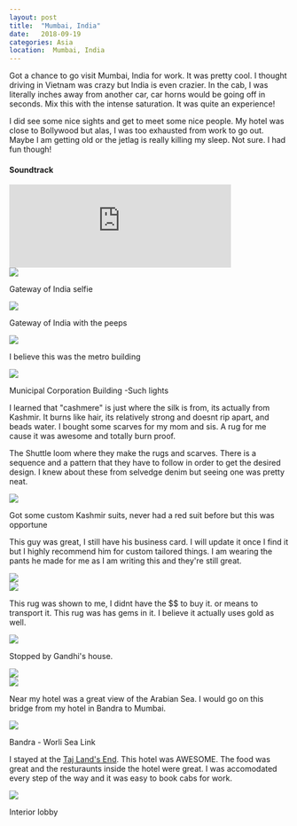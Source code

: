 ```yaml
---
layout: post
title:  "Mumbai, India"
date:   2018-09-19
categories: Asia
location:  Mumbai, India
---
```

Got a chance to go visit Mumbai, India for work. It was pretty cool. I thought driving in Vietnam was crazy but India is even crazier. In the cab, I was literally inches away from another car, car horns would be going off in seconds. Mix this with the intense saturation. It was quite an experience!

I did see some nice sights and get to meet some nice people. My hotel was close to Bollywood but alas, I was too exhausted from work to go out. Maybe I am getting old or the jetlag is really killing my sleep. Not sure. I had fun though!

<div class="center">
<h4>Soundtrack</h4>
<iframe width="400vw" height="auto" src="https://www.youtube.com/embed/_tG8DAtPDA0" frameborder="0" allow="accelerometer; autoplay; encrypted-media; gyroscope; picture-in-picture" allowfullscreen></iframe>
</div>

<div class="post-image">
<img src="https://lh3.googleusercontent.com/aecrAKtB5_utnwUXfJu3xmfidvffQ9U28yjAb9cPca_JIiqk7UWqdJFqNSnhNa_6sGOcDTC-iV3WERui64mexi8-o4k_686Bp1uLIG0Bpw3fL3sQUgDfoxFH5miFW_NYOPu_-vwo41E0xC9QmXRrqtiJKbes-qjSl-dVi06PEPCaSH_2cmXF2Xg1hUNRI-vynuL-ytvXC1J3_NAAooAgel1lfwIUg0F5JS782lSRUyZBBUZIUI9VhKMU2xrOD7AmjkZy4oAlBxclJrOFWkVU7EvqPl-vqb7BxN_3i-59scLazDlhzvUIgAcb9ioULTR1wdJQgtxYFuWglYDDV9wzzE7BbYD5UsnTjswJTUq28mgxs_XL56fhdhtP6LFFHpddKBk_n7IEO1n3otC8IGvdF5D1SN9xFU-L_umtGjoj_r6cArjuYeeQrxo__rnKFrOoy5P7Bjy_ue0xBCJvaI_BEdKNvY-tDxvdDd6_vS_545E9Qo8pJAss9xPPNapWge9Nc4iaTDTRGDfCOIFCNmJPwc1vLQp717lkoz0ktXY5nuWlBC6qpqEWXwscJXCtRBnDdKQmU2qkjfLceUF9CzlsdMitZ1uG7AtcaElvyig3lywBnHb2UC_XidhCPT7UyzgO4MlIFJbunFPj4MMF4t2ZYJZnv8mX2w8BnCRBeXRvhdDARqyswvMEc3FD1YWE7E_y9ni43wzMR5y_=w1232-h1642-no">
<p class="post-image-caption">Gateway of India selfie</p></div>


<div class="post-image">
<img src="https://lh3.googleusercontent.com/gFMPXChDgazMgn-XuB6G-42ORR-UfWDVflCB0RVU966ze64EFWJFFLS1e9yL34GrXOfK2hPcvsSxA3OM3T_6gp8ODNgUbrkeQtrQZj2c0zKnrTnU9tuNtUjRPQHY1DC9DNy6l9Ac2SGLXxjrHrX7HASEjos3BLMVpbwk54smfoocTp1fCEvZZ39k6U2UYTB7iyGKrphwxymr2aGw5MM6jYTfri_khRWy2ag_BCR-NsrPISFWwwjUwxviG1TqkAiLJ0STT6dYvaiD3lFi4L6eYwOOjO4aVcDjzlKd6hCnvitn5hZlBVJLXMwwiHOEmVVdA2RaSsyKgM9lqJbso8QrXzSUVRberzMY1ApqeaKQFfOun5qz4tA5yJsEDjNJgS43SH41uujwQIPz2hKTJZJCPVhGn8cdkXVHfPizHzf8urx-RXbF2rQok_9TzPc-n9MMPK0yow3W7aP_dOsbFJuDIYzyoN6Auv1U76924txUpAIv8SteXxr9lofB0tbqsR-0o533hS1ErceKx25mO_0qKpYF-bJrEKYQV0hF_4qOsq5qbvKFNWA4625h4ZpO0atGWNm4s205WyViNpuyNoFU9ky1idFfHRYBUVWarROZOCylscztlfZC23x7si3TDy0P0TPaxImhSwK_DPI4MmCsDObkExMbo9t95_rYJ3_VpNzRvjtaCnXporXWrXEgxT5GSDTfJTL5_Hd3=w2190-h1642-no">
<p class="post-image-caption">Gateway of India with the peeps</p></div>

<div class="post-image">
<img src="https://lh3.googleusercontent.com/CbRUJ-eKr7t01o-VAGrWlEAg9DTSI0agAYxV1b8JfHubd7Uu5e3C9guOitbCuu0WIHKNeTS42JvHEoiZbn8NXEEpR23-zCNjqwJibGSiwJJEHv8jPkBro5lsxG-XsPF7ImpMrBVX2WaaNye1cTl8gpmwXPFkv1bq9yGqV6Nb6JXHj5lbz_dtdiPtEfpuyETl3Ul2gbkcYDRwydhnuvZ6HLkE_7eXfsiclPY6zBKCU5t7YamwVi5L617nALNXwEVgROC2g7XL2GcHxe44BLLEHF-xWhg2MjkZmhyPg2y2-nMx8DQrUd2Dq-5Le2wtB8fbAvS64QA4YX_zBCRx5Wcs-yL4P0AyyV0vvegHN43sYdp6VVP0RGVUFsYAciLKQ4tkJIfXZgGVplaJKPKyLPWQJfr_tboNFCf_q8N_TakgzUeud99YwCdjAu08R9J9eNJITCdZBvO5m_zsD-duDyz834fPrrQYxPCbQqOOeVo8wae_kBsiKr3TwCgH12HBa3VuW4KcyxXwEZsvNCzhwF5n4tXvkAnSPzhRlNeszGtWr6XPV2gb1wQ6dIyvz8EQbc7YM5V5DDq9qfY-QuqUVpTLZKPjAyCcPjnmqfeQEPrFWZKkjWn4xuhXmWnUb3AhX5Oc2buc2Q8fu_XKUNX_ALcU3ZmHQ1VVKZlyT7ZkPc2fUqICcffoTmNEJjkl3bnGjI8U-uvL7lHZhUoF=w2190-h1642-no">
<p class="post-image-caption">I believe this was the metro building</p></div>

<div class="post-image">
<img src="https://lh3.googleusercontent.com/JVCzZPVMJBVRGoA7JtdoDl9BzlFDxziowfOKM6rUhbsG_FpCRtoudeLOp3RPFC3juW-QV3n2Vt4LDGAtoL_Aqjyfeqw0yiZqKWBmQpJh5Ao6BwtD_x9qrpkFG8EM5XmQ53vTOxm62NfuNFB52BdK1I4H-6l3uYkWpTlFL3nkTBt8n9x_SW-8HGojGUkBhOsI1JJrvp_d9nw61GnEly-ub6CXCtZSScAwgBOtPgvwa2OlEjWbBoxblA4kXueWgJZxCE9T4OMwmitrBICyzEnSWqM39e9e7yTi6vDPz6Z7B6isgCf9UyMqcZNdwmiQII-oOAj9DJn1EWPhTqgWjnYdoqQsGIO7IZCXspvm9l-1dD3iALV5cgvi3VPJhydO2oB2_D5YN9yWWIg9gaJbkXLrTZ6ftcV-4RhH5W3PGS7h4U3YEXaNpD2v9wvg2c0fycUB2CM0Z4rnOkP66whaBkEq0_7AB5ebJRm5Iare00XnZSrnheHg5mwceHHDih4O8bBcxISpnJ3fy1hDKzah0NatZFcUxvmQ1_lY5K-OVoyzgdJf9gN9-Ah8GEK1wUdar5GzVu26RDxmQUKdsnZoFziS2UzzrGGFyBXDX0Jb-1-d41by1tpzWHKZQPDGNSG7svX3bk8IJE3mvf6zQHXG9SYIb-TlNvT6UcfGN5h-6Kn5wwANwQYuPU7msZcF8lhtu6wKveK33ph3KjLy=w1232-h1642-no">
<p class="post-image-caption">Municipal Corporation Building -Such lights</p></div>

I learned that "cashmere" is just where the silk is from, its actually from Kashmir. It burns like hair, its relatively strong and doesnt rip apart, and beads water. I bought some scarves for my mom and sis. A rug for me cause it was awesome and totally burn proof. 


The Shuttle loom where they make the rugs and scarves. There is a sequence and a pattern that they have to follow in order to get the desired design. I knew about these from selvedge denim but seeing one was pretty neat. 

<div class="post-image">
<img src="https://lh3.googleusercontent.com/cZCZ_E10ISkD73p_pu3HtjqZIN8ZOPk7e2yC-YPs_LurFwYMSnh_OHHO79UDAKtkvFdTiS-1zhn9fG2JVZrL13ajZdWWWRgBgBqaLeUdwsF0zyjzhgRfUNTadbTwx97P0OdNGuVRHO9RLSnD9Jgrqs5_1dLuKseZTIzXoHDslPIVJeyTSXYrXC_WH51lnlQY4eH1X0MWGYRYOx_N6MEn-3F_0y85GLKl9Wp6AVUKU3ZhSOfFm4ldK1hL5FOcIMPH5wbSi6J5MrZhFBSg79NCOR1AB4Z9Y3fhR0swmMqeNBQYrVB5tI95CIIpgUKSjq-MTqJ3mYLY5JBw06n55QUzXLgcqL38UaJ9cEkeyCVf3nSSj2mOO8hJ27Gv-Ag0eaYHKP1h4GEbrwvCgAx2jsMMQSgZWo8gAsgqDQWSflg1du8X1htuYd_g8gGucFS0IjbS5q7GpL1nUFQJ-Ghzq7R_-XXYfIbFExYF-acTTtAP1AbNwdCz6wPUdqztT87H0hv0EnjLL_33Jc2TNE9Rifj6wloe8lK86ErccIsbXWbieoC1VTD7CQXrwYxo3P0OL0cnCCk6A4Rt4ffhjNGRjVjfYF32v2mP0MHdqNR4rJrfG1kF9H3SQfqH31oTZ-et1O1PZgyB369v9YJpxCCX4d8ZZl-tsdWYjxRd5Tv8JWkljuBRJ__u3ZzT1_S92YvGhAIa7NYAqHsPp9ki=w1232-h1642-no">
<p class="post-image-caption">Got some custom Kashmir suits, never had a red suit before but this was opportune</p></div>

This guy was great, I still have his business card. I will update it once I find it but I highly recommend him for custom tailored things. I am wearing the pants he made for me as I am writing this and they're still great.

<div class="post-image">
<img src="https://lh3.googleusercontent.com/tVXZdwDK1XO3tFNzzMj3V2EzjuBpAf7laHUOLYJoknm8iBRqmMu0BOkayOZOHOFoWKKFqQpE4ZLLAIZ8Or8gmBRM__gO75eqtDMvQLqxscUZUBworn6ovhaXJ0uFdwqwGA1n3Ra1IEuCL-wEVGUcs-kgxSV7IF0ABarmapr81qw5l-43Bx3A9fmy0HH5tbGopeN2nzE4kMLoUC2mizZj0MbbwNa-VEm3LkU777Pln0XEkfHnUnBBu3tyi4LRIOzjJ64zbn6WZig9bjLCcgE8uIc2lEdpvPRuUVgZEcHONV1iEFJNtW43POgIswcdZDydMMYjxpkB4Xs3_AJBzYdQq8eY_HhZrEfpP4VVKnw4XmOJZ2-885Bl4yj2hJBV8k-KtnPB80bhwhG5-45AEZ565sIidPf6n-GKRCw1oFEU4UEQdkyCUyVsVhD2MVWUp9wHxQ6twEsgTWzhGTYT25cZ7fCuGxZHEJw88tMs8sGGyfeFCn9oOauKt3a4ZmpZ4xUimk5_l8pQM63UHZNMJA0xB0-TqXFwNkop7Ehmcw99CPlbswKOLC3jE8n63xN1HEfeRODFyTSTSlHuQlxgOVo4kRx-PaZ4L6BU9ahCvLW1qO6uQuFWesQyjjrAGI5dsmn0TVCqkyV5g9USHLY40XRtIXI3vXquLSqxV2I9mTgQ8tHEzHa30cmjX4FjO-__IxHvZkp92-vqPrva=w1232-h1642-no"></div>

<div class="post-image">
<img src="https://lh3.googleusercontent.com/ELuiSNxQzDSyHdLChhAigLxym-mgeiU9eVUg4j0cocvWkS9bZF3_cgz2c_CHjHc0ilBEMLkf4uZ4V-rws85X0pWGtdmZZlXsjtdkTdAAle1a9NlZGtBzNqMQlFiIXWSlcOWYnrkwzfJrok2uz2KjAKBX3mgHjR3b092LKDS_h3RgUVzgGkknVMo97g8TGbtgClX5tcFma6Mj3KDgeseaZuraLVvL0QTaL4WJn261A7rV-F-NAGjhSmiWkCUkLOEVF2CHuBbXj2i45cB0HNMNFvcRm0RDChcRGopHj4UYdG4WJ7x1k7Dm70q1E2YR77SopnvYU4MYcQv2QZ3W51vNTsXUoBKuLkcflarkje48wbnfNUALoaEyQxxYuL4yZUE-oIjfCEiPll0VoHYqGvrsUh5Qo70aUC5MT179mqNG6uuHSUu1o5M-9rwMXIWZm3C0LZhFC3xdPXQSmAi_kkJrQn6GlAZ5g_C238kBufhJ2mgjs9S9fieNfSbrSU2WsnkL4tYagh9vKzLobtr4tgxmjZaTg53I_eaeoq3FgBZzqStdaNYX6lgXibFwWvd6mYo0Ip0NhR6VuPkFvoT2jafJX78CEm1D4y9giv6420ki068NpIBSObH5uzE1I_LJdZ_659I-tZP6Iu3BfuqT0y3j9axcy9gThmaIpao_DC7qouyhpQvVFcUWqBZxRRFaY-YxuCHZavLjKbq1=w1232-h1642-no"></div>


This rug was shown to me, I didnt have the $$ to buy it. or means to transport it. This rug was has gems in it. I believe it actually uses gold as well. 

<div class="post-image">
<img src="https://lh3.googleusercontent.com/1bNQxeULdaWN6dpMg_an-_dECAKKIa_KzGP1jpOC7bqczAeGixDCxrjjkdl7nuKbudl6j9eHozawOM0p2AulUQbzLctLBwkXU25Ag8y0i93_hkkGJgb2Y5H4gmCouCuvaUAOc7DC56SCJNN4uICyvBkPrvkqXKuO3H_0MxyaHda05HgInd7fsfu-SdCp9mYnluF-B2bFoS6YRaXWlsgbGRiCwlWjznUElx_dAxVNgNqUyyW3B9RS_c9RtQakFBmphfz6FchGHaio1h_1D3Rum_vvzupHXUvcsbWvS8PHol5Y_yA_Y3VNPI4OzCy3Ltm8vtqH65bC_1SFici_XQjM2E_FACLGRW_QGv_EzBOgsGsscwc22naTibaQBvDCyHBQh1IdE6cS9tcFPpY3hFY3LZUf-GR1zoUZcXU4qz-UUZ3rjinNVr5ftZw-Upk4UQB7bIGKNDhNTKiqEO05j8TgJvOn5EFlqut8ugRWLj_9T30XaRT6Txjt3JAon7cVs9ed23iWfcJJbErdVUt285JRBK3OEbUKVt8pPPs8Ef80kHP5eSgVxZM7TTxd_YANxpHOb58p3C7K_n9LhD9B0LX3ROD0Al1i8KVX5MZZRb9gc2gjTH6SNl1T_AwlopQSoDuVhyefQNeRZjXvAbWSUdPCEvgqmtz9XdE0LQSYjC35Uqu4bq5X0Lva6i_eW49X3evKFalnWVmXSfCs=w1232-h1642-no"></div>



Stopped by Gandhi's house.
<div class="post-image">
<img src="https://lh3.googleusercontent.com/WrkCaMMI6qk47CqWtB01LhmW25t8tgVKmPh_zH6pRojE8eWOYKSh9mqNW6kL_0sdH7p3PEG6eLKK9UNSTrqptfRJG41n0PLYAPyIHdJvhWxFVQBNIl7SAiRg0B5eu4G8wLkgResQJCOwcV2IjiJENvnGo6p8Z0rMpMUVeKNb89-IOpfeeU3_3shBt24aAYuvS-FuZ12TzMWOEuGh8iIvgjECYZoxSLUUPolnP_J2NigwlOKik5So8lbE1RzlO3AKsISPJeduQP3shK4wsLxBMwGIMNITKAhRIYm_EPBwOoDGy9dTfTSoJcBlj0Va1uaAXIkCfhisM-yxmlDIyoUrv9xq2jJET7k5vdVVkO4acD-DFwrEMtnufy-NdtogFSix4aaNJYJ3r6sHHSsFvbI6NrRhIE1Bg2WP6FACG2ZiqpgFj1nuoTHcH8hX5ljVSQ1tj8ijmLn0Kr0wRrF90VyMVWdJTpQCKpDjC5d_v_nfw1Q4rUy53GJ5RBGnrkb3h-saKBjdBprzTOrvEiOYYLDqtpJEvPmhq323gNJ20PqwcDsc8iCRXSgZyYTgVe6NQTAsWNAHKNadQXtuT6e7Qthv6627og5C_dutoc_OrhTxXU0RU-BT-2I5KTynConIwGvFPMlEq0nkE9kdD-W7ZQB1FX4bQrvV1fF34-PWAYzvQRFlEHUGF5XVu6hqoLeMIS7zweXYuyj5pADx=w2190-h1642-no">
</div>

<div class="post-image">
<img src="https://lh3.googleusercontent.com/8yOFowI3Nba6g2vB_IJ2XfxMkfscfrZbu_mPZFypRdZo9cxjnflibYfWZFDPy66QODpOIY05bdmtEKNyO6grZKfMPND0AxpgayegKRBBPUxqEjTOo4pV_XWq7kIn_On5g1wat0S0XW0XsAabWYsaGToGk5Ivo0XCD5kXvQ4CU7RTvix359SdBpkNybub9D5p3SZ1patDQAqDIAgOeotZsTA4nWgiITdg249yJQLdyDCxMdXzNoM5z-VOpDmFemz_VVSGdIavXqq5086PKyi2S4vhpRVJI9vOhS9hS8adutEDY-b_JPcmO6UoSDhG5DkkBnHBxjsB3k4Daz6OiI2jKYIyFQZXSJSSfkMkkg4LCxt1yrtQWTH-ANJZej0uXx9wZAs0WgAo8pSyhEer4VdtFE00HN1H79KYor5K1Axqy-ZoJNbIQtjWpQ7U_MkL1IahPGBrKf-UwyDWSgXKxnM2RHKeNHgLruVQz3ZvvaB6DVfN2cT7MLP1_cLPuT8vthiX20eh--jiTkc0Att87hLSxAOyHS1GglV3yWPQCRR3uiWwbQPGLZRiVWHcADKskSGy9rDQBmUCgT3FRA8OtvWJphrnQmO3aXp_x3CqXMMgX8o4b2KzZ3CV6AEjnrLyG4QZxgFtAgqwHvMw6nXG58-TESw24MfT0R8IoVFIMzgvqy3se0Ft9vPrpJf-aguSOmdS7cerNYt8HMwc=w2190-h1642-no">
</div>


Near my hotel was a great view of the Arabian Sea. I would go on this bridge from my hotel in Bandra to Mumbai.
<div class="post-image">
<img src="https://lh3.googleusercontent.com/pkwIJJ7ycKCQ-H4OyBE1r0IzcgkjBTE1icJK44vtAXbtoi85JIiLojyxwd3gpcaH1i0dguCzXk7ne7V0ePOL0OkUgo1E4c5NL8OH53pveCA6KIxhVnAWREProPfd0cGHOpRUpQrehjWEFLUVZcxeD6DUX6JrwMCwTwtdEXwcnu2-j_e8TCErnHaS61wDMdxndaepGiOspYth0q-4ZFA6gM4-rN4Egf_3Lx1ceSHIrxrE53PMAq65A6lPa5h4UugS4YIhApR1IBCVISAjOv5A1Ibif33YQjxhWp6u7yDFeUNL9GIzg3TEAIBEFN6Vo6iLXlo7JZIhCkzhNp9yWnGNk_OW3DAl4iv9611IxYZNQLufnCZZuQWZIefAV6F3Qx0Q4iWJAa885g7WIW_eDVmZGotgeAelFKXikJa2QmRVZ5fn6SBDDdwo4RMHd2KBFklmWPf02SGEK4DTUmyGTcXYnwfKhii4UYL8ymuNPOysejclPF2YlSRATGixDIy3MK-47too2mQbRE5qYiLnZASbW5d5WruvLmZE95ieLozGrc4yjRTiowqiD216tx4jvWAvCwrl_9iJafJhPr2SC3efA8iGKLPyUtZ0LLXtmXlxEWG823yk6z1DxFCsBzXy-Am4DXpiLn_YD85CfiDDh46_A6cflEruBteOyyimJyGUpvLP0_gwXb8Un0jkCAjoTfv-wnZZ9E3XQqrK=w2190-h1642-no">
<p class="post-image-caption">Bandra - Worli Sea Link </p>
</div>

I stayed at the <a href="https://www.booking.com/hotel/in/taj-lands-end.html?aid=304142;label=gen173nr-1DCAEoggI46AdIM1gEaJkCiAEBmAExuAEHyAEM2AED6AEB-AECiAIBqAID;sid=dede9467e6164d867b939c605a4691ad">Taj Land's End</a>. This hotel was AWESOME. The food was great and the resturaunts inside the hotel were great. I was accomodated every step of the way and it was easy to book cabs for work. 

<div class="post-image">
<img src="https://lh3.googleusercontent.com/zFFrkdyVglA-OdH8tDs3-_pWRqlZ3CU7XAT8lTWgFlgvpm7bD_vomXY9sl0pKaW6t5OZbF9QD1wgYAUJpUwA5unqwBYK5hldEQcNVL_617VEQ08izKUKPSmgwK_a2om-sDw_HXn8dWiXo9JUjrYvK0fcwq-9PqwOu3mkee1dbGU1bITtciEId85EqHWBFwiI2PIAeZzPhM2bptn9SvHoqFSZ7HIw9LGW0r0XQhMB0gDy4E2yh_vofZYT8f7Hsk4bfsy8wFLl9jutBpDMKMCRm900he2AaXDkynFvjTBe3oDnRYQlorUAgfu8PwssMn38TRsi3oZjn3U0TE7iT-cZmiScL7zSbQHWnqyJm49a9EF1HWnGbbKJtiDZa0uZS8EjOp0JBVzbs7EhlwQdbjsUQUxfx_LbB0_X6x3FyvolMhWPzWFV_JjsZ-Q2oh3ARl3k5OlSSnqUVStRgDFUD5q-rL9vEUWLglOAGzdq-GWYqARC9gbHVBOwz9pMTpW3b1TMEITfGwea60zooVydwHnJ_n72qY_etBE1juyKgPtlBEyVoDP-u9aOl7dDg79TQDW5rg5FXd4aSXgEzM-QzstfdE1y7o2otFKZbBDm_xJD4-qb0cbfUG9UPUfvV3s-wy8qMnfqu0zxQmjKZZSTRdKqONOM2kAIvR5LjMyXQUy2_i5ZRFqiHAYDqZGsxnKs_JrS4Lyk5J4ObSOH=w2190-h1642-no">
<p class="post-image-caption">Interior lobby</p></div>
